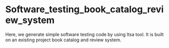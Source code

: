 # Software_testing_book_catalog_review_system
 Here, we generate simple software testing code by using ltsa tool. It is built on an existing project book catalog and review system.
